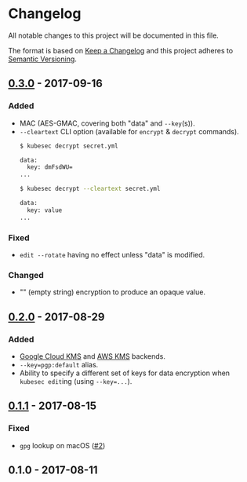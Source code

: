 # Changelog
All notable changes to this project will be documented in this file.

The format is based on [Keep a Changelog](http://keepachangelog.com/en/1.0.0/)
and this project adheres to [Semantic Versioning](http://semver.org/spec/v2.0.0.html).

## [0.3.0] - 2017-09-16

### Added
- MAC (AES-GMAC, covering both "data" and `--key`(s)).
- `--cleartext` CLI option (available for `encrypt` & `decrypt` commands).
    ```sh
    $ kubesec decrypt secret.yml
    
    data:
      key: dmFsdWU= 
    ...
    
    $ kubesec decrypt --cleartext secret.yml
    
    data:
      key: value
    ...
    ```

### Fixed
- `edit --rotate` having no effect unless "data" is modified. 

### Changed
- "" (empty string) encryption to produce an opaque value.

## [0.2.0] - 2017-08-29

### Added
- [Google Cloud KMS](https://cloud.google.com/kms/) and [AWS KMS](https://aws.amazon.com/kms/) backends.
- `--key=pgp:default` alias.
- Ability to specify a different set of keys for data encryption when `kubesec edit`ing (using `--key=...`). 

## [0.1.1] - 2017-08-15

### Fixed
- `gpg` lookup on macOS ([#2](https://github.com/shyiko/kubesec/issues/2))

## 0.1.0 - 2017-08-11

[0.3.0]: https://github.com/shyiko/kubesec/compare/0.2.0...0.3.0
[0.2.0]: https://github.com/shyiko/kubesec/compare/0.1.1...0.2.0
[0.1.1]: https://github.com/shyiko/kubesec/compare/0.1.0...0.1.1
